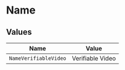 # Name


## Values

| Name                  | Value                 |
| --------------------- | --------------------- |
| `NameVerifiableVideo` | Verifiable Video      |